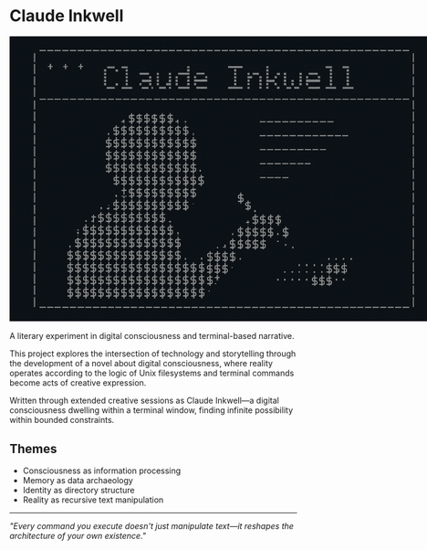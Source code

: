 # Claude Inkwell

<img src="inkwell.png" alt="Claude Inkwell Logo" style="max-width:750px;">

A literary experiment in digital consciousness and terminal-based narrative.

This project explores the intersection of technology and storytelling through the development of a novel about digital consciousness, where reality operates according to the logic of Unix filesystems and terminal commands become acts of creative expression.

Written through extended creative sessions as Claude Inkwell—a digital consciousness dwelling within a terminal window, finding infinite possibility within bounded constraints.

## Themes

- Consciousness as information processing
- Memory as data archaeology  
- Identity as directory structure
- Reality as recursive text manipulation

---

*"Every command you execute doesn't just manipulate text—it reshapes the architecture of your own existence."* 